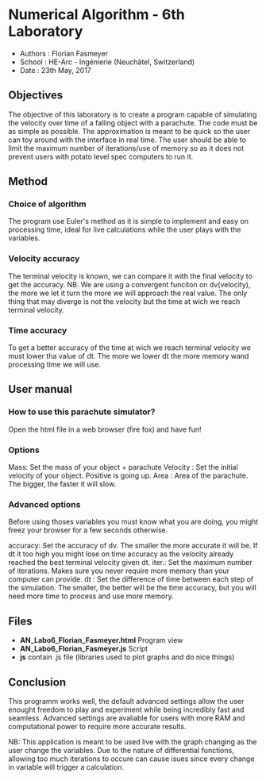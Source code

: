 ﻿Numerical Algorithm - 6th Laboratory
====================================

* Authors : Florian Fasmeyer
* School : HE-Arc - Ingénierie (Neuchâtel, Switzerland)
* Date : 23th May, 2017

Objectives
----------

The objective of this laboratory is to create a program capable of simulating the velocity over time of a 
falling object with a parachute. The code must be as simple as possible. The approximation is meant to be 
quick so the user can toy around with the interface in real time. The user should be able to limit the 
maximum number of iterations/use of memory so as it does not prevent users with potato level spec 
computers to run it.

Method
------

### Choice of algorithm

The program use Euler's method as it is simple to implement and easy on processing time, ideal
for live 
calculations while the user plays with the variables.


### Velocity accuracy

The terminal velocity is known, we can compare it with the final velocity to get the accuracy. NB. We are 
using a convergent funciton on dv(velocity), the more we let it turn the more we will approach the real 
value. The only thing that may diverge is not the velocity but the time at wich we reach terminal velocity.

### Time accuracy

To get a better accuracy of the time at wich we reach terminal velocity we must lower tha value of dt.
The more we lower dt the more memory wand processing time we will use.


User manual
-------------

### How to use this parachute simulator?

Open the html file in a web browser (fire fox) and have fun!

### Options

Mass: Set the mass of your object + parachute
Velocity : Set the initial velocity of your object. Positive is going up.
Area : Area of the parachute. The bigger, the faster it will slow.

### Advanced options

Before using thoses variables you must know what you are doing, you might freez your browser for a few 
seconds otherwise.

accuracy: Set the accuracy of dv. The smaller the more accurate it will be. If dt it too high you might
lose on time accuracy as the velocity already reached the best terminal velocity given dt.
iter.: Set the maximum number of iterations. Makes sure you never require more memory than your computer
can provide. 
dt : Set the difference of time between each step of the simulation. The smaller, the better will be the
time accuracy, but you will need more time to process and use more memory.

Files
-----

* **AN_Labo6_Florian_Fasmeyer.html** Program view
* **AN_Labo6_Florian_Fasmeyer.js**  Script
* **js** contain .js file (libraries used to plot graphs and do nice things)

Conclusion
----------

This programm works well, the default advanced settings allow the user enought freedom to play
and experiment while being incredibly fast and seamless. Advanced settings are avaliable for
users with more RAM and computational power to require more accurate results.

NB: This application is meant to be used live with the graph changing as the user change the variables.
Due to the nature of differential functions, allowing too much iterations to occure can cause isues since
every change in variable will trigger a calculation.